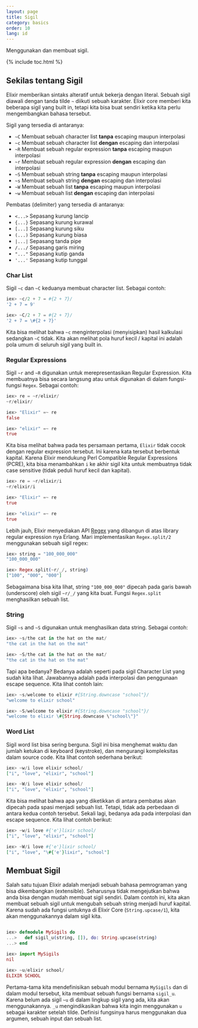 ```yaml
---
layout: page
title: Sigil
category: basics
order: 10
lang: id 
---
```


Menggunakan dan membuat sigil.

{% include toc.html %}

## Sekilas tentang Sigil

Elixir memberikan sintaks alteratif untuk bekerja dengan literal. Sebuah sigil diawali dengan tanda tilde `~` diikuti sebuah karakter. Elixir core memberi kita beberapa sigil yang built in, tetapi kita bisa buat sendiri ketika kita perlu mengembangkan bahasa tersebut.

Sigil yang tersedia di antaranya:

  - `~C` Membuat sebuah character list **tanpa** escaping maupun interpolasi
  - `~c` Membuat sebuah character list **dengan** escaping dan interpolasi
  - `~R` Membuat sebuah regular expression **tanpa** escaping maupun interpolasi
  - `~r` Membuat sebuah regular expression **dengan** escaping dan interpolasi
  - `~S` Membuat sebuah string **tanpa** escaping maupun interpolasi
  - `~s` Membuat sebuah string **dengan** escaping dan interpolasi
  - `~W` Membuat sebuah list **tanpa** escaping maupun interpolasi
  - `~w` Membuat sebuah list **dengan** escaping dan interpolasi

Pembatas (delimiter) yang tersedia di antaranya:

  - `<...>` Sepasang kurung lancip
  - `{...}` Sepasang kurung kurawal
  - `[...]` Sepasang kurung siku
  - `(...)` Sepasang kurung biasa
  - `|...|` Sepasang tanda pipe
  - `/.../` Sepasang garis miring
  - `"..."` Sepasang kutip ganda
  - `'...'` Sepasang kutip tunggal

### Char List

Sigil `~c` dan `~C` keduanya membuat character list. Sebagai contoh:

```elixir
iex> ~c/2 + 7 = #{2 + 7}/
'2 + 7 = 9'

iex> ~C/2 + 7 = #{2 + 7}/
'2 + 7 = \#{2 + 7}'
```

Kita bisa melihat bahwa `~c` menginterpolasi (menyisipkan) hasil kalkulasi sedangkan `~C` tidak. Kita akan melihat pola huruf kecil / kapital ini adalah pola umum di seluruh sigil yang built in.

### Regular Expressions

Sigil `~r` and `~R` digunakan untuk merepresentasikan Regular Expression. Kita membuatnya bisa secara langsung atau untuk digunakan di dalam fungsi-fungsi `Regex`. Sebagai contoh:

```elixir
iex> re = ~r/elixir/
~r/elixir/

iex> "Elixir" =~ re
false

iex> "elixir" =~ re
true
```

Kita bisa melihat bahwa pada tes persamaan pertama, `Elixir` tidak cocok dengan regular expression tersebut. Ini karena kata tersebut berbentuk kapital. Karena Elixir mendukung Perl Compatible Regular Expressions (PCRE), kita bisa menambahkan `i` ke akhir sigil kita untuk membuatnya tidak case sensitive (tidak peduli huruf kecil dan kapital).

```elixir
iex> re = ~r/elixir/i
~r/elixir/i

iex> "Elixir" =~ re
true

iex> "elixir" =~ re
true
```

Lebih jauh, Elixir menyediakan API [Regex](http://elixir-lang.org/docs/stable/elixir/Regex.html) yang dibangun di atas library regular expression nya Erlang. Mari implementasikan `Regex.split/2` menggunakan sebuah sigil regex:

```elixir
iex> string = "100_000_000"
"100_000_000"

iex> Regex.split(~r/_/, string)
["100", "000", "000"]
```

Sebagaimana bisa kita lihat, string `"100_000_000"` dipecah pada garis bawah (underscore) oleh sigil `~r/_/` yang kita buat. Fungsi `Regex.split` menghasilkan sebuah list.

### String

Sigil `~s` and `~S` digunakan untuk menghasilkan data string. Sebagai contoh:

```elixir
iex> ~s/the cat in the hat on the mat/
"the cat in the hat on the mat"

iex> ~S/the cat in the hat on the mat/
"the cat in the hat on the mat"
```

Tapi apa bedanya? Bedanya adalah seperti pada sigil Character List yang sudah kita lihat. Jawabannya adalah pada interpolasi dan penggunaan escape sequence. Kita lihat contoh lain:

```elixir
iex> ~s/welcome to elixir #{String.downcase "school"}/
"welcome to elixir school"

iex> ~S/welcome to elixir #{String.downcase "school"}/
"welcome to elixir \#{String.downcase \"school\"}"
```

### Word List

Sigil word list bisa sering berguna. Sigil ini bisa menghemat waktu dan jumlah ketukan di keyboard (keystroke), dan mengurangi kompleksitas dalam source code. Kita lihat contoh sederhana berikut:

```elixir
iex> ~w/i love elixir school/
["i", "love", "elixir", "school"]

iex> ~W/i love elixir school/
["i", "love", "elixir", "school"]
```

Kita bisa melihat bahwa apa yang diketikkan di antara pembatas akan dipecah pada spasi menjadi sebuah list. Tetapi, tidak ada perbedaan di antara kedua contoh tersebut. Sekali lagi, bedanya ada pada interpolasi dan escape sequence. Kita lihat contoh berikut:

```elixir
iex> ~w/i love #{'e'}lixir school/
["i", "love", "elixir", "school"]

iex> ~W/i love #{'e'}lixir school/
["i", "love", "\#{'e'}lixir", "school"]
```

## Membuat Sigil

Salah satu tujuan Elixir adalah menjadi sebuah bahasa pemrograman yang bisa dikembangkan (extensible). Seharusnya tidak mengejutkan bahwa anda bisa dengan mudah membuat sigil sendiri. Dalam contoh ini, kita akan membuat sebuah sigil untuk mengubah sebuah string menjadi huruf kapital. Karena sudah ada fungsi untuknya di Elixir Core (`String.upcase/1`), kita akan menggunakannya dalam sigil kita.

```elixir

iex> defmodule MySigils do
...>   def sigil_u(string, []), do: String.upcase(string)
...> end

iex> import MySigils
nil

iex> ~u/elixir school/
ELIXIR SCHOOL
```

Pertama-tama kita mendefinisikan sebuah modul bernama `MySigils` dan di dalam modul tersebut, kita membuat sebuah fungsi bernama `sigil_u`. Karena belum ada sigil `~u` di dalam lingkup sigil yang ada, kita akan menggunakannya. `_u` mengindikasikan bahwa kita ingin menggunakan `u` sebagai karakter setelah tilde. Definisi fungsinya harus menggunakan dua argumen, sebuah input dan sebuah list.
